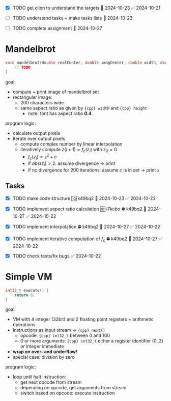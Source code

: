 - [x] TODO get clion to understand the targets 📅 2024-10-23 ✅ 2024-10-21
- [ ] TODO understand tasks + make tasks lists 📅 2024-10-23 
- [ ] TODO complete assignment 📅 2024-10-27


# Mandelbrot

```cpp
void mandelbrot(double realCenter, double imagCenter, double width, double height) {
	// TODO
}
```

goal:
- compute + print image of mandelbrot set
- rectangular image: 
	- 200 characters wide
	- same aspect ratio as given by `{cpp} width` and `{cpp} height`
		- note: font has aspect ratio **0.4**

program logic:
- calculate output pixels
- iterate over output pixels
	- compute complex number by linear interpolation
	- iteratively compute $z(i+1) = f_{c}(z_i)$ with $z_{0}= 0$
		- $f_{c}(z_{i}) = z^{2} + c$
		- if $abs(z_{i}) > 2$: assume divergence ->  print ` `
		- if no divergence for 200 iterations: assume $c$ is in set -> print `x`
## Tasks

- [x] TODO make code structure 🆔 k49bq2 📅 2024-10-23 ✅ 2024-10-22
- [x] TODO implement aspect ratio calculation 🆔 i7kcbo ⛔ k49bq2 📅 2024-10-27 ✅ 2024-10-22
- [x] TODO implement interpolation ⛔ k49bq2 📅 2024-10-27 ✅ 2024-10-22
- [x] TODO implement iterative computation of $f_{c}$ ⛔ k49bq2 📅 2024-10-27 ✅ 2024-10-22
- [x] TODO check tests/fix bugs ✅ 2024-10-22


# Simple VM

```cpp
int32_t execute() {
	return 0;
}
```

goal: 
- VM with 4 integer (32bit) and 2 floating point registers + arithmetic operations
- instructions as input stream -> `{cpp} next()`
	- opcode: `{cpp} int32_t` between 0 and 100
	- 0 or more arguments: `{cpp} int32_t` either a register identifier (0..3) or integer immediate
- **wrap on over- and underflow!**
- special case: division by zero

program logic:
- loop until halt instruction:
	- get next opcode from stream
	- depending on opcode, get arguments from stream
	- switch based on opcode: execute instruction